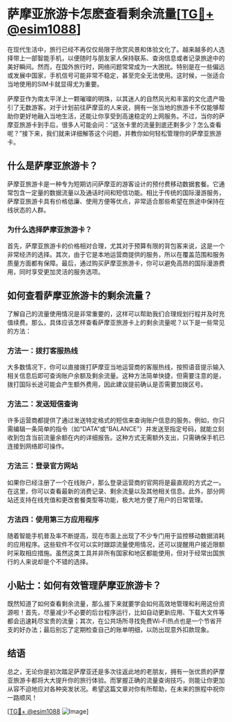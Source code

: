 # 萨摩亚旅游卡怎麽查看剩余流量[[TG💪+ @esim1088](https://t.me/s/esim1088)]

在现代生活中，旅行已经不再仅仅局限于欣赏风景和体验文化了。越来越多的人选择带上一部智能手机，以便随时与朋友家人保持联系、查询信息或者记录旅途中的美好瞬间。然而，在国外旅行时，网络问题常常成为一大困扰。特别是在一些偏远或发展中国家，手机信号可能非常不稳定，甚至完全无法使用。这时候，一张适合当地使用的SIM卡就显得尤为重要。

萨摩亚作为南太平洋上一颗璀璨的明珠，以其迷人的自然风光和丰富的文化遗产吸引了无数游客。对于计划前往萨摩亚的人来说，拥有一张当地的旅游卡不仅能够帮助你更好地融入当地生活，还能让你享受到高速稳定的上网服务。不过，当你的萨摩亚旅游卡到手后，很多人可能会问：“这张卡里的流量到底还剩多少？怎么查看呢？”接下来，我们就来详细解答这个问题，并教你如何轻松管理你的萨摩亚旅游卡。

## 什么是萨摩亚旅游卡？

萨摩亚旅游卡是一种专为短期访问萨摩亚的游客设计的预付费移动数据套餐。它通常包含一定量的数据流量以及通话时间和短信功能。相比于传统的国际漫游服务，萨摩亚旅游卡具有价格低廉、使用方便等优点，非常适合那些希望在旅途中保持在线状态的人群。

### 为什么选择萨摩亚旅游卡？

首先，萨摩亚旅游卡的价格相对合理，尤其对于预算有限的背包客来说，这是一个非常经济的选择。其次，由于它是本地运营商提供的服务，所以在覆盖范围和服务质量方面都有保障。最后，通过购买萨摩亚旅游卡，你可以避免高昂的国际漫游费用，同时享受更加灵活的服务选项。

## 如何查看萨摩亚旅游卡的剩余流量？

了解自己的流量使用情况是非常重要的，这样可以帮助我们合理规划行程并及时充值续费。那么，具体应该怎样查看萨摩亚旅游卡上的剩余流量呢？以下是一些常见的方法：

### 方法一：拨打客服热线

大多数情况下，你可以直接拨打萨摩亚当地运营商的客服热线，按照语音提示输入相关信息后即可查询账户余额及剩余流量。这种方法简单快捷，但需要注意的是，拨打国际长途可能会产生额外费用，因此建议提前确认是否需要加拨区号。

### 方法二：发送短信查询

许多运营商都提供了通过发送特定格式的短信来查询账户信息的服务。例如，你只需编辑一条简单的指令（如“DATA”或“BALANCE”）并发送至指定号码，就能立刻收到包含当前流量余额在内的详细报告。这种方式无需额外支出，只需确保手机已连接到网络即可操作。

### 方法三：登录官方网站

如果你已经注册了一个在线账户，那么登录运营商的官网将是最直观的方式之一。在这里，你可以查看最新的消费记录、剩余流量以及其他相关信息。此外，部分网站还支持在线充值和更改套餐类型等功能，极大地方便了用户的日常管理。

### 方法四：使用第三方应用程序

随着智能手机普及率不断提高，现在市面上出现了不少专门用于监控移动数据消耗的应用程序。这些软件不仅可以实时跟踪流量使用情况，还可以提醒用户接近限额时采取相应措施。虽然这类工具并非所有国家和地区都能使用，但对于经常出国旅行的人来说却是个不错的选择。

## 小贴士：如何有效管理萨摩亚旅游卡？

既然知道了如何查看剩余流量，那么接下来就要学会如何高效地管理和利用这份资源啦！首先，尽量减少不必要的后台程序运行，比如自动更新应用、下载大文件等都会迅速耗尽宝贵的流量；其次，在公共场所寻找免费Wi-Fi热点也是一个节省开支的好办法；最后别忘了定期检查自己的账单明细，以防出现意外扣款现象。

## 结语

总之，无论你是初次踏足萨摩亚还是多次往返此地的老朋友，拥有一张优质的萨摩亚旅游卡都将大大提升你的旅行体验。而掌握正确的流量查询技巧，则能让你更加从容不迫地应对各种突发状况。希望这篇文章对你有所帮助，在未来的旅程中祝你一路顺风！

[[TG💪+ @esim1088](https://t.me/s/esim1088) ![Image](https://i.postimg.cc/4NQfJmqS/Snipaste-2025-05-13-00-14-12.png)]